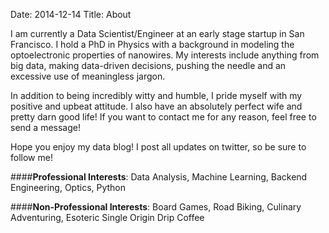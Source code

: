 Date: 2014-12-14
Title: About

I am currently a Data Scientist/Engineer at an early stage startup in San Francisco.  I hold a PhD in Physics with a
background in modeling the optoelectronic properties of nanowires. My interests include anything from 
big data, making data-driven decisions, pushing the needle and an excessive use of meaningless jargon.
   
In addition to being incredibly witty and humble, I pride myself with my positive and upbeat attitude. I also have an 
absolutely perfect wife and pretty darn good life! If you want to contact me for any reason, feel free to send a message!

Hope you enjoy my data blog! I post all updates on twitter, so be sure to follow me!
 
####**Professional Interests**:
Data Analysis, Machine Learning, Backend Engineering, Optics, Python
 
####**Non-Professional Interests**:
Board Games, Road Biking, Culinary Adventuring, Esoteric Single Origin Drip Coffee
  
<div class="text-center">
 <a class="nounderline"" href="http://twitter.com/chrisvmil"><i class="fa fa-twitter-square fa-4x" style="color:#55ACEE"></i></a>
 <a class="nounderline"" href="http://github.com/chrisvmiller"><i class="fa fa-github-square fa-4x" style="color:purple"></i></a>
 <a class="nounderline" href="http://linkedin.com/in/chrisvmiller/"><i class="fa fa-linkedin-square fa-4x" style="color:blue"></i></a>
</div>
